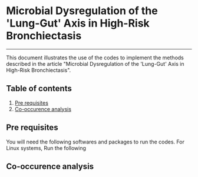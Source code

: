 # Microbial Dysregulation of the 'Lung-Gut' Axis in High-Risk Bronchiectasis
---
This document illustrates the use of the codes to implement the methods described in the article "Microbial Dysregulation of the 'Lung-Gut' Axis in High-Risk Bronchiectasis".
## Table of contents
1. [Pre requisites](#pre-requisities)
2. [Co-occurence analysis](#co-occurence-analysis)
## Pre requisites
You will need the following softwares and packages to run the codes.
For Linux systems, Run the following 

## Co-occurence analysis

